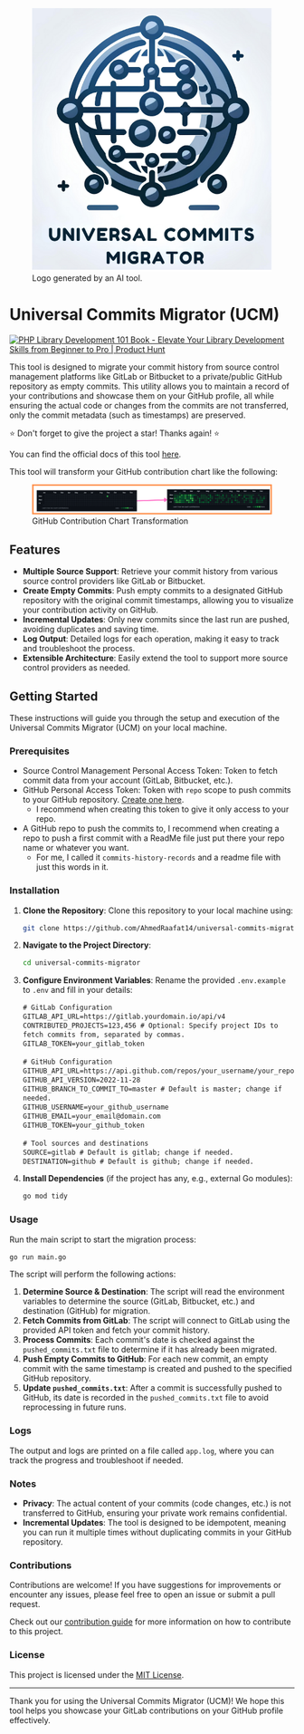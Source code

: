 <link rel="stylesheet" href="docs/assets/css/style.scss" />

<figure>
  <img class="thumbnail" src="docs/assets/logo.png" alt="Universal Commits Migrator (UCM)">
  <figcaption class="image-caption">Logo generated by an AI tool.</figcaption>
</figure>

# Universal Commits Migrator (UCM)

<a href="https://www.producthunt.com/posts/php-library-development-101-book?utm_source=badge-featured&utm_medium=badge&utm_souce=badge-php&#0045;library&#0045;development&#0045;101&#0045;book" target="_blank"><img src="https://api.producthunt.com/widgets/embed-image/v1/featured.svg?post_id=438596&theme=light" alt="PHP&#0032;Library&#0032;Development&#0032;101&#0032;Book - Elevate&#0032;Your&#0032;Library&#0032;Development&#0032;Skills&#0032;from&#0032;Beginner&#0032;to&#0032;Pro | Product Hunt" style="width: 250px; height: 54px;" width="250" height="54" /></a>

This tool is designed to migrate your commit history from source control management platforms like GitLab or Bitbucket to a private/public GitHub repository as empty commits. This utility allows you to maintain a record of your contributions and showcase them on your GitHub profile, all while ensuring the actual code or changes from the commits are not transferred, only the commit metadata (such as timestamps) are preserved.

⭐ Don't forget to give the project a star! Thanks again! ⭐

You can find the official docs of this tool [here](https://ahmedraafat14.github.io/universal-commits-migrator/).

This tool will transform your GitHub contribution chart like the following:

<figure>
  <img class="image" src="docs/assets/github-contribution-changes.png">
  <figcaption class="image-caption">GitHub Contribution Chart Transformation</figcaption>
</figure>

## Features

- **Multiple Source Support**: Retrieve your commit history from various source control providers like GitLab or Bitbucket.
- **Create Empty Commits**: Push empty commits to a designated GitHub repository with the original commit timestamps, allowing you to visualize your contribution activity on GitHub.
- **Incremental Updates**: Only new commits since the last run are pushed, avoiding duplicates and saving time.
- **Log Output**: Detailed logs for each operation, making it easy to track and troubleshoot the process.
- **Extensible Architecture**: Easily extend the tool to support more source control providers as needed.

## Getting Started

These instructions will guide you through the setup and execution of the Universal Commits Migrator (UCM) on your local machine.

### Prerequisites

- Source Control Management Personal Access Token: Token to fetch commit data from your account (GitLab, Bitbucket, etc.).
- GitHub Personal Access Token: Token with `repo` scope to push commits to your GitHub repository. [Create one here](https://github.com/settings/tokens).
  - I recommend when creating this token to give it only access to your repo.
- A GitHub repo to push the commits to, I recommend when creating a repo to push a first commit with a ReadMe file just put there your repo name or whatever you want.
  - For me, I called it `commits-history-records` and a readme file with just this words in it.

### Installation

1. **Clone the Repository**: Clone this repository to your local machine using:

   ```bash
   git clone https://github.com/AhmedRaafat14/universal-commits-migrator.git
   ```

2. **Navigate to the Project Directory**:

   ```bash
   cd universal-commits-migrator
   ```

3. **Configure Environment Variables**: Rename the provided `.env.example` to `.env` and fill in your details:

   ```plaintext
   # GitLab Configuration
   GITLAB_API_URL=https://gitlab.yourdomain.io/api/v4
   CONTRIBUTED_PROJECTS=123,456 # Optional: Specify project IDs to fetch commits from, separated by commas.
   GITLAB_TOKEN=your_gitlab_token

   # GitHub Configuration
   GITHUB_API_URL=https://api.github.com/repos/your_username/your_repo
   GITHUB_API_VERSION=2022-11-28
   GITHUB_BRANCH_TO_COMMIT_TO=master # Default is master; change if needed.
   GITHUB_USERNAME=your_github_username
   GITHUB_EMAIL=your_email@domain.com
   GITHUB_TOKEN=your_github_token
   
   # Tool sources and destinations
   SOURCE=gitlab # Default is gitlab; change if needed.
   DESTINATION=github # Default is github; change if needed.
   ```

4. **Install Dependencies** (if the project has any, e.g., external Go modules):

   ```bash
   go mod tidy
   ```

### Usage

Run the main script to start the migration process:

```bash
go run main.go
```

The script will perform the following actions:

1. **Determine Source & Destination**: The script will read the environment variables to determine the source (GitLab, Bitbucket, etc.) and destination (GitHub) for migration.
2. **Fetch Commits from GitLab**: The script will connect to GitLab using the provided API token and fetch your commit history.
3. **Process Commits**: Each commit's date is checked against the `pushed_commits.txt` file to determine if it has already been migrated.
4. **Push Empty Commits to GitHub**: For each new commit, an empty commit with the same timestamp is created and pushed to the specified GitHub repository.
5. **Update `pushed_commits.txt`**: After a commit is successfully pushed to GitHub, its date is recorded in the `pushed_commits.txt` file to avoid reprocessing in future runs.

### Logs

The output and logs are printed on a file called `app.log`, where you can track the progress and troubleshoot if needed.

### Notes

- **Privacy**: The actual content of your commits (code changes, etc.) is not transferred to GitHub, ensuring your private work remains confidential.
- **Incremental Updates**: The tool is designed to be idempotent, meaning you can run it multiple times without duplicating commits in your GitHub repository.

### Contributions

Contributions are welcome! If you have suggestions for improvements or encounter any issues, please feel free to open an issue or submit a pull request.

Check out our [contribution guide](contribution.md) for more information on how to contribute to this project.

### License

This project is licensed under the [MIT License](LICENSE.md).

---

Thank you for using the Universal Commits Migrator (UCM)! We hope this tool helps you showcase your GitLab contributions on your GitHub profile effectively.
